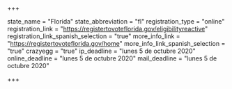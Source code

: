 +++

state_name = "Florida"
state_abbreviation = "fl"
registration_type = "online"
registration_link = "https://registertovoteflorida.gov/eligibilityreactive"
registration_link_spanish_selection = "true"
more_info_link = "https://registertovoteflorida.gov/home"
more_info_link_spanish_selection = "true"
crazyegg = "true"
ip_deadline = "lunes 5 de octubre 2020"
online_deadline = "lunes 5 de octubre 2020"
mail_deadline = "lunes 5 de octubre 2020"

+++